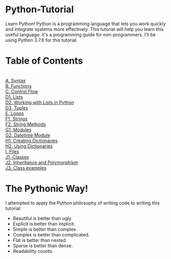 # Python-Tutorial
Learn Python! Python is a programming language that lets you work quickly and integrate systems more effectively.
This tutorial will help you learn this useful language: it's a programming guide for non-programmers. I'll be using Python 3.7.6 for this tutorial.

# Table of Contents
<br/>[A. Syntax](https://github.com/the-machine-preacher/Python-Tutorial/blob/master/A.%20Syntax.ipynb)
<br/>[B. Functions](https://github.com/the-machine-preacher/Python-Tutorial/blob/master/B.%20Functions.ipynb)
<br/>[C. Control Flow](https://github.com/the-machine-preacher/Python-Tutorial/blob/master/C.%20Control%20Flow.ipynb)
<br/>[D1. Lists](https://github.com/the-machine-preacher/Python-Tutorial/blob/master/D1.%20Lists.ipynb)
<br/>[D2. Working with Lists in Python](https://github.com/the-machine-preacher/Python-Tutorial/blob/master/D2.%20Working%20with%20Lists%20in%20Python.ipynb)
<br/>[D3. Tuples](https://github.com/the-machine-preacher/Python-Tutorial/blob/master/D3.%20Tuples.ipynb)
<br/>[E. Loops](https://github.com/the-machine-preacher/Python-Tutorial/blob/master/E.%20Loops.ipynb)
<br/>[F1. Strings](https://github.com/the-machine-preacher/Python-Tutorial/blob/master/F1.%20Strings.ipynb)
<br/>[F2. String Methods](https://github.com/the-machine-preacher/Python-Tutorial/blob/master/F2.%20String%20Methods.ipynb)
<br/>[G1. Modules](https://github.com/the-machine-preacher/Python-Tutorial/blob/master/G1.%20Modules.ipynb)
<br/>[G2. Datetime Module](https://github.com/the-machine-preacher/Python-Tutorial/blob/master/G2.%20Datetime%20Module.ipynb)
<br/>[H1. Creating Dictionaries](https://github.com/the-machine-preacher/Python-Tutorial/blob/master/H1.%20Creating%20Dictionaries.ipynb)
<br/>[H2. Using Dictionaries](https://github.com/the-machine-preacher/Python-Tutorial/blob/master/H2.%20Using%20Dictionaries.ipynb)
<br/>[I. Files](https://github.com/the-machine-preacher/Python-Tutorial/blob/master/I.%20Files.ipynb)
<br/>[J1. Classes](https://github.com/the-machine-preacher/Python-Tutorial/blob/master/J1.%20Classes.ipynb)
<br/>[J2. Inheritance and Polymorphism](https://github.com/the-machine-preacher/Python-Tutorial/blob/master/J2.%20Inheritance%20and%20Polymorphism.ipynb)
<br/>[J3. Class examples](https://github.com/the-machine-preacher/Python-Tutorial/blob/master/J3.%20Class%20examples.ipynb)

# The Pythonic Way!
I attempted to apply the Python philosophy of writing code to writing this tutorial:
- Beautiful is better than ugly.
- Explicit is better than implicit.
- Simple is better than complex.
- Complex is better than complicated.
- Flat is better than nested.
- Sparse is better than dense.
- Readability counts.
